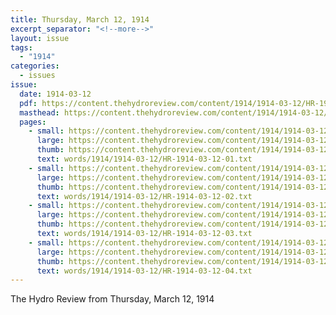 ```yaml
---
title: Thursday, March 12, 1914
excerpt_separator: "<!--more-->"
layout: issue
tags:
  - "1914"
categories:
  - issues
issue:
  date: 1914-03-12
  pdf: https://content.thehydroreview.com/content/1914/1914-03-12/HR-1914-03-12.pdf
  masthead: https://content.thehydroreview.com/content/1914/1914-03-12/masthead/HR-1914-03-12.jpg
  pages:
    - small: https://content.thehydroreview.com/content/1914/1914-03-12/small/HR-1914-03-12-01.jpg
      large: https://content.thehydroreview.com/content/1914/1914-03-12/large/HR-1914-03-12-01.jpg
      thumb: https://content.thehydroreview.com/content/1914/1914-03-12/thumbnails/HR-1914-03-12-01.jpg
      text: words/1914/1914-03-12/HR-1914-03-12-01.txt
    - small: https://content.thehydroreview.com/content/1914/1914-03-12/small/HR-1914-03-12-02.jpg
      large: https://content.thehydroreview.com/content/1914/1914-03-12/large/HR-1914-03-12-02.jpg
      thumb: https://content.thehydroreview.com/content/1914/1914-03-12/thumbnails/HR-1914-03-12-02.jpg
      text: words/1914/1914-03-12/HR-1914-03-12-02.txt
    - small: https://content.thehydroreview.com/content/1914/1914-03-12/small/HR-1914-03-12-03.jpg
      large: https://content.thehydroreview.com/content/1914/1914-03-12/large/HR-1914-03-12-03.jpg
      thumb: https://content.thehydroreview.com/content/1914/1914-03-12/thumbnails/HR-1914-03-12-03.jpg
      text: words/1914/1914-03-12/HR-1914-03-12-03.txt
    - small: https://content.thehydroreview.com/content/1914/1914-03-12/small/HR-1914-03-12-04.jpg
      large: https://content.thehydroreview.com/content/1914/1914-03-12/large/HR-1914-03-12-04.jpg
      thumb: https://content.thehydroreview.com/content/1914/1914-03-12/thumbnails/HR-1914-03-12-04.jpg
      text: words/1914/1914-03-12/HR-1914-03-12-04.txt
---
```


The Hydro Review from Thursday, March 12, 1914

<!--more-->

